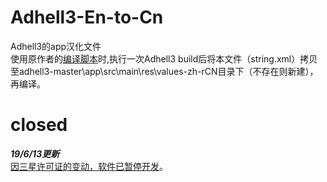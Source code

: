 # Adhell3-En-to-Cn  
Adhell3的app汉化文件  
使用原作者的[编译脚本](https://gitlab.com/fusionjack/adhell3-scripts)时,执行一次Adhell3 build后将本文件（string.xml）拷贝至adhell3-master\app\src\main\res\values-zh-rCN目录下（不存在则新建），再编译。  

# closed  
***19/6/13更新***  
[因三星许可证的变动，软件已暂停开发](https://gitlab.com/fusionjack/adhell3/blob/master/README.md#announcement)。

